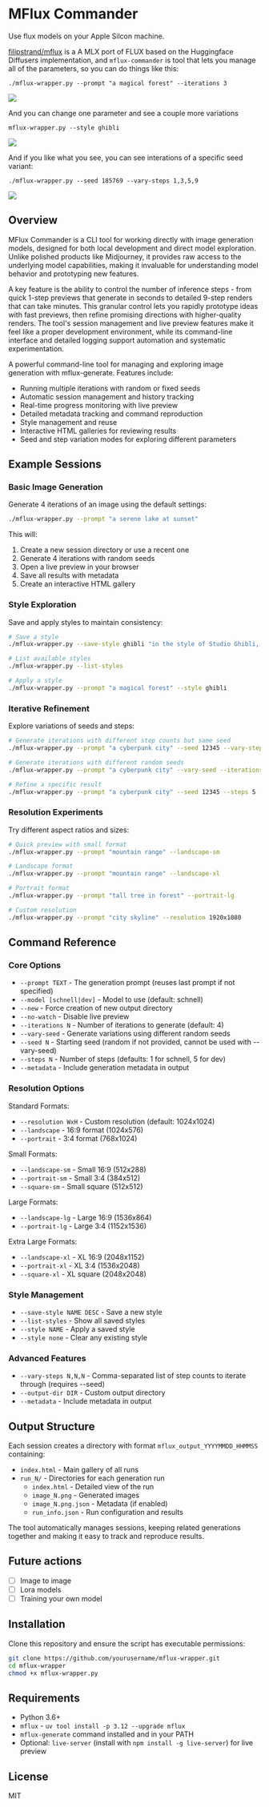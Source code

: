 # MFlux Commander

Use flux models on your Apple Silcon machine.

[filipstrand/mflux](https://github.com/filipstrand/mflux) is a A MLX port of FLUX based on the Huggingface Diffusers implementation, and `mflux-commander` is tool that lets you manage all of the parameters, so you can do things like this:

```
./mflux-wrapper.py --prompt "a magical forest" --iterations 3
```

![](./docs/screenshots/magic_forest.webp)

And you can change one parameter and see a couple more variations

```
mflux-wrapper.py --style ghibli
```

![](./docs/screenshots/magic_forest_ghibli.webp)

And if you like what you see, you can see interations of a specific seed variant:

```
./mflux-wrapper.py --seed 185769 --vary-steps 1,3,5,9
```

![](./docs/screenshots/magic_forest_iterations.webp)

## Overview

MFlux Commander is a CLI tool for working directly with image generation models, designed for both local development and direct model exploration. Unlike polished products like Midjourney, it provides raw access to the underlying model capabilities, making it invaluable for understanding model behavior and prototyping new features.

A key feature is the ability to control the number of inference steps - from quick 1-step previews that generate in seconds to detailed 9-step renders that can take minutes. This granular control lets you rapidly prototype ideas with fast previews, then refine promising directions with higher-quality renders. The tool's session management and live preview features make it feel like a proper development environment, while its command-line interface and detailed logging support automation and systematic experimentation.

A powerful command-line tool for managing and exploring image generation with mflux-generate. Features include:

- Running multiple iterations with random or fixed seeds
- Automatic session management and history tracking
- Real-time progress monitoring with live preview
- Detailed metadata tracking and command reproduction
- Style management and reuse
- Interactive HTML galleries for reviewing results
- Seed and step variation modes for exploring different parameters

## Example Sessions

### Basic Image Generation

Generate 4 iterations of an image using the default settings:

```bash
./mflux-wrapper.py --prompt "a serene lake at sunset"
```

This will:

1. Create a new session directory or use a recent one
2. Generate 4 iterations with random seeds
3. Open a live preview in your browser
4. Save all results with metadata
5. Create an interactive HTML gallery

### Style Exploration

Save and apply styles to maintain consistency:

```bash
# Save a style
./mflux-wrapper.py --save-style ghibli "in the style of Studio Ghibli, hand-drawn animation"

# List available styles
./mflux-wrapper.py --list-styles

# Apply a style
./mflux-wrapper.py --prompt "a magical forest" --style ghibli
```

### Iterative Refinement

Explore variations of seeds and steps:

```bash
# Generate iterations with different step counts but same seed
./mflux-wrapper.py --prompt "a cyberpunk city" --seed 12345 --vary-steps 1,3,5,9

# Generate iterations with different random seeds
./mflux-wrapper.py --prompt "a cyberpunk city" --vary-seed --iterations 4

# Refine a specific result
./mflux-wrapper.py --prompt "a cyberpunk city" --seed 12345 --steps 5
```

### Resolution Experiments

Try different aspect ratios and sizes:

```bash
# Quick preview with small format
./mflux-wrapper.py --prompt "mountain range" --landscape-sm

# Landscape format
./mflux-wrapper.py --prompt "mountain range" --landscape-xl

# Portrait format
./mflux-wrapper.py --prompt "tall tree in forest" --portrait-lg

# Custom resolution
./mflux-wrapper.py --prompt "city skyline" --resolution 1920x1080
```

## Command Reference

### Core Options

- `--prompt TEXT` - The generation prompt (reuses last prompt if not specified)
- `--model [schnell|dev]` - Model to use (default: schnell)
- `--new` - Force creation of new output directory
- `--no-watch` - Disable live preview
- `--iterations N` - Number of iterations to generate (default: 4)
- `--vary-seed` - Generate variations using different random seeds
- `--seed N` - Starting seed (random if not provided, cannot be used with --vary-seed)
- `--steps N` - Number of steps (defaults: 1 for schnell, 5 for dev)
- `--metadata` - Include generation metadata in output

### Resolution Options

Standard Formats:

- `--resolution WxH` - Custom resolution (default: 1024x1024)
- `--landscape` - 16:9 format (1024x576)
- `--portrait` - 3:4 format (768x1024)

Small Formats:

- `--landscape-sm` - Small 16:9 (512x288)
- `--portrait-sm` - Small 3:4 (384x512)
- `--square-sm` - Small square (512x512)

Large Formats:

- `--landscape-lg` - Large 16:9 (1536x864)
- `--portrait-lg` - Large 3:4 (1152x1536)

Extra Large Formats:

- `--landscape-xl` - XL 16:9 (2048x1152)
- `--portrait-xl` - XL 3:4 (1536x2048)
- `--square-xl` - XL square (2048x2048)

### Style Management

- `--save-style NAME DESC` - Save a new style
- `--list-styles` - Show all saved styles
- `--style NAME` - Apply a saved style
- `--style none` - Clear any existing style

### Advanced Features

- `--vary-steps N,N,N` - Comma-separated list of step counts to iterate through (requires --seed)
- `--output-dir DIR` - Custom output directory
- `--metadata` - Include metadata in output

## Output Structure

Each session creates a directory with format `mflux_output_YYYYMMDD_HHMMSS` containing:

- `index.html` - Main gallery of all runs
- `run_N/` - Directories for each generation run
  - `index.html` - Detailed view of the run
  - `image_N.png` - Generated images
  - `image_N.png.json` - Metadata (if enabled)
  - `run_info.json` - Run configuration and results

The tool automatically manages sessions, keeping related generations together and making it easy to track and reproduce results.

## Future actions

- [ ] Image to image
- [ ] Lora models
- [ ] Training your own model

## Installation

Clone this repository and ensure the script has executable permissions:

```bash
git clone https://github.com/yourusername/mflux-wrapper.git
cd mflux-wrapper
chmod +x mflux-wrapper.py
```

## Requirements

- Python 3.6+
- `mflux` - `uv tool install -p 3.12 --upgrade mflux`
- `mflux-generate` command installed and in your PATH
- Optional: `live-server` (install with `npm install -g live-server`) for live preview

## License

MIT
